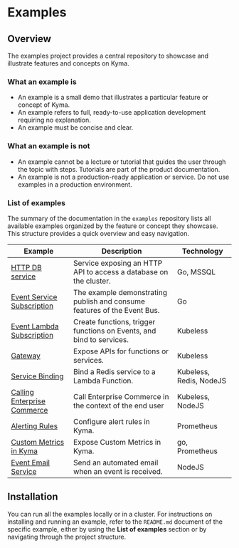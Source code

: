 # Examples

## Overview

The examples project provides a central repository to showcase and illustrate features and concepts on Kyma.

### What an example is

- An example is a small demo that illustrates a particular feature or concept of Kyma.
- An example refers to full, ready-to-use application development requiring no explanation.
- An example must be concise and clear.

### What an example is not

- An example cannot be a lecture or tutorial that guides the user through the topic with steps. Tutorials are part of the product documentation.
- An example is not a production-ready application or service. Do not use examples in a production environment.

### List of examples

The summary of the documentation in the `examples` repository lists all available examples organized by the feature or concept they showcase. This structure provides a quick overview and easy navigation.

| Example | Description | Technology |
|---|---|---|
| [HTTP DB service](http-db-service/README.md) | Service exposing an HTTP API to access a database on the cluster. | Go, MSSQL |
| [Event Service Subscription](event-subscription/service/README.md) | The example demonstrating publish and consume features of the Event Bus. | Go |
| [Event Lambda Subscription](event-subscription/lambda/README.md) | Create functions, trigger functions on Events, and bind to services.  | Kubeless |
| [Gateway](gateway/README.md) | Expose APIs for functions or services.  | Kubeless |
| [Service Binding](service-binding/lambda/README.md) | Bind a Redis service to a Lambda Function. | Kubeless, Redis, NodeJS |
| [Calling Enterprise Commerce](call-ec/README.md) | Call Enterprise Commerce in the context of the end user | Kubeless, NodeJS |
| [Alerting Rules](monitoring-alert-rules/README.md) | Configure alert rules in Kyma.  | Prometheus |
| [Custom Metrics in Kyma](monitoring-custom-metrics/README.md) | Expose Custom Metrics in Kyma.  | go, Prometheus |
| [Event Email Service](event-email-service/README.md) | Send an automated email when an event is received.  | NodeJS |

## Installation

You can run all the examples locally or in a cluster. For instructions on installing and running an example, refer to the `README.md` document of the specific example, either by using the **List of examples** section or by navigating through the project structure.
